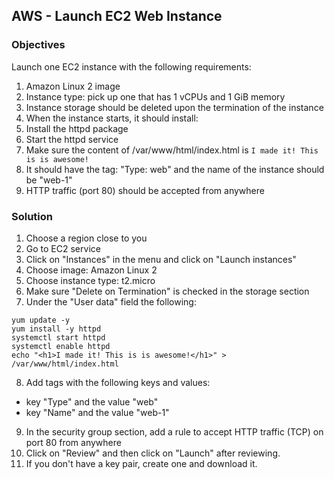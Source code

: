 ## AWS - Launch EC2 Web Instance

### Objectives

Launch one EC2 instance with the following requirements:

1. Amazon Linux 2 image
2. Instance type: pick up one that has 1 vCPUs and 1 GiB memory
3. Instance storage should be deleted upon the termination of the instance
4. When the instance starts, it should install:
  1. Install the httpd package
  2. Start the httpd service
  3. Make sure the content of /var/www/html/index.html is `I made it! This is is awesome!`
5. It should have the tag: "Type: web" and the name of the instance should be "web-1"
6. HTTP traffic (port 80) should be accepted from anywhere

### Solution

1. Choose a region close to you 
2. Go to EC2 service
3. Click on "Instances" in the menu and click on "Launch instances"
4. Choose image: Amazon Linux 2
5. Choose instance type: t2.micro 
6. Make sure "Delete on Termination" is checked in the storage section
7. Under the "User data" field the following:

```
yum update -y
yum install -y httpd
systemctl start httpd
systemctl enable httpd
echo "<h1>I made it! This is is awesome!</h1>" > /var/www/html/index.html
```
8. Add tags with the following keys and values:
  * key "Type" and the value "web"
  * key "Name" and the value "web-1"
9. In the security group section, add a rule to accept HTTP traffic (TCP) on port 80 from anywhere
10. Click on "Review" and then click on "Launch" after reviewing.
11. If you don't have a key pair, create one and download it.
